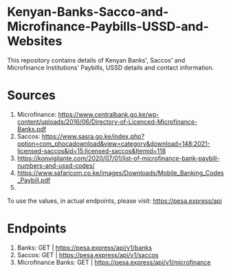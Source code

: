 # Kenyan-Banks-Sacco-and-Microfinance-Paybills-USSD-and-Websites
This repository contains details of Kenyan Banks', Saccos' and Microfinance Institutions' Paybills, USSD details and contact information. 

# Sources
1. Microfinance: https://www.centralbank.go.ke/wp-content/uploads/2016/06/Directory-of-Licenced-Microfinance-Banks.pdf
2. Saccos: https://www.sasra.go.ke/index.php?option=com_phocadownload&view=category&download=148:2021-licensed-saccos&id=15:licensed-saccos&Itemid=118
3. https://konvigilante.com/2020/07/01/list-of-microfinance-bank-paybill-numbers-and-ussd-codes/
4. https://www.safaricom.co.ke/images/Downloads/Mobile_Banking_Codes_Paybill.pdf
5. 
To use the values, in actual endpoints, please visit: https://pesa.express/api

# Endpoints
1. Banks: GET |  https://pesa.express/api/v1/banks
2. Saccos: GET |  https://pesa.express/api/v1/saccos
3. Microfinance Banks: GET |  https://pesa.express/api/v1/microfinance
